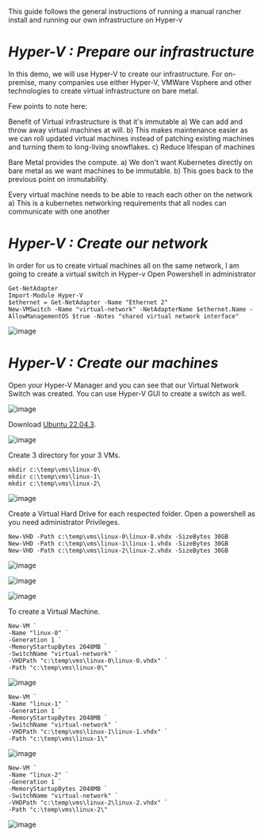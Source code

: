 This guide follows the general instructions of running a manual rancher install and running our own infrastructure on Hyper-v

# ***Hyper-V : Prepare our infrastructure***

In this demo, we will use Hyper-V to create our infrastructure.
For on-premise, many companies use either Hyper-V, VMWare Vsphere and other technologies to create virtual infrastructure on bare metal.

Few points to note here:

Benefit of Virtual infrastructure is that it's immutable a) We can add and throw away virtual machines at will. b) This makes maintenance easier as we can roll updated virtual machines instead of patching existing machines and turning them to long-living snowflakes. c) Reduce lifespan of machines

Bare Metal provides the compute. a) We don't want Kubernetes directly on bare metal as we want machines to be immutable. b) This goes back to the previous point on immutability.

Every virtual machine needs to be able to reach each other on the network a) This is a kubernetes networking requirements that all nodes can communicate with one another

# ***Hyper-V : Create our network***

In order for us to create virtual machines all on the same network, I am going to create a virtual switch in Hyper-v
Open Powershell in administrator

```
Get-NetAdapter
Import-Module Hyper-V
$ethernet = Get-NetAdapter -Name "Ethernet 2"
New-VMSwitch -Name "virtual-network" -NetAdapterName $ethernet.Name -AllowManagementOS $true -Notes "shared virtual network interface"
```

![image](https://github.com/lherbeng/kubernetes/assets/72662912/e617f86c-1825-4aed-865d-86fa44464a1c)


# ***Hyper-V : Create our machines***

Open your Hyper-V Manager and you can see that our Virtual Network Switch was created. You can use Hyper-V GUI to create a switch as well.

![image](https://github.com/lherbeng/kubernetes/assets/72662912/7de94edf-7296-4374-a95e-4aedfb4d4970)

Download [Ubuntu 22.04.3](https://ubuntu.com/download/server).

![image](https://github.com/lherbeng/kubernetes/assets/72662912/72518911-4079-4aa5-a87b-87fb85497964)

Create 3 directory for your 3 VMs.

```
mkdir c:\temp\vms\linux-0\
mkdir c:\temp\vms\linux-1\
mkdir c:\temp\vms\linux-2\
```

![image](https://github.com/lherbeng/kubernetes/assets/72662912/413dfc45-3493-41f0-876e-bf8f178b5dbf)

Create a Virtual Hard Drive for each respected folder. Open a powershell as you need administrator Privileges.

```
New-VHD -Path c:\temp\vms\linux-0\linux-0.vhdx -SizeBytes 30GB
New-VHD -Path c:\temp\vms\linux-1\linux-1.vhdx -SizeBytes 30GB
New-VHD -Path c:\temp\vms\linux-2\linux-2.vhdx -SizeBytes 30GB
```

![image](https://github.com/lherbeng/kubernetes/assets/72662912/0291dd97-c61b-4355-9d5f-32dfcb08cc0b)

![image](https://github.com/lherbeng/kubernetes/assets/72662912/d1325cf7-0987-4a75-ac7f-e486e097dd9f)

![image](https://github.com/lherbeng/kubernetes/assets/72662912/46124659-c16a-407a-a0a3-59b85b64198f)

To create a Virtual Machine.

```
New-VM `
-Name "linux-0" `
-Generation 1 `
-MemoryStartupBytes 2048MB `
-SwitchName "virtual-network" `
-VHDPath "c:\temp\vms\linux-0\linux-0.vhdx" `
-Path "c:\temp\vms\linux-0\"
```

![image](https://github.com/lherbeng/kubernetes/assets/72662912/bdb20590-a5df-4f76-a14d-20e8912e6711)

```
New-VM `
-Name "linux-1" `
-Generation 1 `
-MemoryStartupBytes 2048MB `
-SwitchName "virtual-network" `
-VHDPath "c:\temp\vms\linux-1\linux-1.vhdx" `
-Path "c:\temp\vms\linux-1\"
```

![image](https://github.com/lherbeng/kubernetes/assets/72662912/f31c5155-999f-47b3-ad69-cd9b46dd9f1f)

```
New-VM `
-Name "linux-2" `
-Generation 1 `
-MemoryStartupBytes 2048MB `
-SwitchName "virtual-network" `
-VHDPath "c:\temp\vms\linux-2\linux-2.vhdx" `
-Path "c:\temp\vms\linux-2\"
```

![image](https://github.com/lherbeng/kubernetes/assets/72662912/2775e7db-c445-4e72-bdac-828b144f1553)





